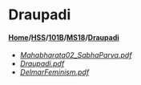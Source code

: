 # Draupadi
#### [Home](../../../..)/[HSS](../../..)/[101B](../..)/[MS18](..)/[Draupadi]()
- [_Mahabharata02_SabhaParva.pdf_](Mahabharata02_SabhaParva.pdf)
- [_Draupadi.pdf_](Draupadi.pdf)
- [_DelmarFeminism.pdf_](DelmarFeminism.pdf)
